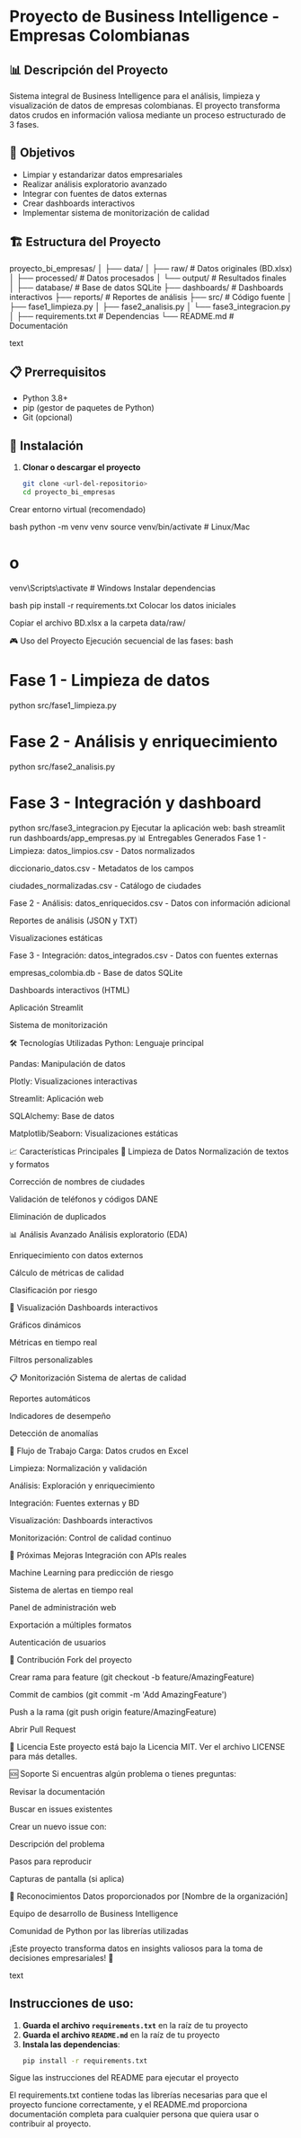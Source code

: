 # Proyecto de Business Intelligence - Empresas Colombianas

## 📊 Descripción del Proyecto

Sistema integral de Business Intelligence para el análisis, limpieza y visualización de datos de empresas colombianas. El proyecto transforma datos crudos en información valiosa mediante un proceso estructurado de 3 fases.

## 🎯 Objetivos

- Limpiar y estandarizar datos empresariales
- Realizar análisis exploratorio avanzado
- Integrar con fuentes de datos externas
- Crear dashboards interactivos
- Implementar sistema de monitorización de calidad

## 🏗️ Estructura del Proyecto
proyecto_bi_empresas/
│
├── data/
│ ├── raw/ # Datos originales (BD.xlsx)
│ ├── processed/ # Datos procesados
│ └── output/ # Resultados finales
│
├── database/ # Base de datos SQLite
├── dashboards/ # Dashboards interactivos
├── reports/ # Reportes de análisis
├── src/ # Código fuente
│ ├── fase1_limpieza.py
│ ├── fase2_analisis.py
│ └── fase3_integracion.py
│
├── requirements.txt # Dependencias
└── README.md # Documentación

text

## 📋 Prerrequisitos

- Python 3.8+
- pip (gestor de paquetes de Python)
- Git (opcional)

## 🚀 Instalación

1. **Clonar o descargar el proyecto**
   ```bash
   git clone <url-del-repositorio>
   cd proyecto_bi_empresas
Crear entorno virtual (recomendado)

bash
python -m venv venv
source venv/bin/activate  # Linux/Mac
# o
venv\Scripts\activate     # Windows
Instalar dependencias

bash
pip install -r requirements.txt
Colocar los datos iniciales

Copiar el archivo BD.xlsx a la carpeta data/raw/

🎮 Uso del Proyecto
Ejecución secuencial de las fases:
bash
# Fase 1 - Limpieza de datos
python src/fase1_limpieza.py

# Fase 2 - Análisis y enriquecimiento
python src/fase2_analisis.py

# Fase 3 - Integración y dashboard
python src/fase3_integracion.py
Ejecutar la aplicación web:
bash
streamlit run dashboards/app_empresas.py
📊 Entregables Generados
Fase 1 - Limpieza:
datos_limpios.csv - Datos normalizados

diccionario_datos.csv - Metadatos de los campos

ciudades_normalizadas.csv - Catálogo de ciudades

Fase 2 - Análisis:
datos_enriquecidos.csv - Datos con información adicional

Reportes de análisis (JSON y TXT)

Visualizaciones estáticas

Fase 3 - Integración:
datos_integrados.csv - Datos con fuentes externas

empresas_colombia.db - Base de datos SQLite

Dashboards interactivos (HTML)

Aplicación Streamlit

Sistema de monitorización

🛠️ Tecnologías Utilizadas
Python: Lenguaje principal

Pandas: Manipulación de datos

Plotly: Visualizaciones interactivas

Streamlit: Aplicación web

SQLAlchemy: Base de datos

Matplotlib/Seaborn: Visualizaciones estáticas

📈 Características Principales
🔧 Limpieza de Datos
Normalización de textos y formatos

Corrección de nombres de ciudades

Validación de teléfonos y códigos DANE

Eliminación de duplicados

📊 Análisis Avanzado
Análisis exploratorio (EDA)

Enriquecimiento con datos externos

Cálculo de métricas de calidad

Clasificación por riesgo

🎨 Visualización
Dashboards interactivos

Gráficos dinámicos

Métricas en tiempo real

Filtros personalizables

📋 Monitorización
Sistema de alertas de calidad

Reportes automáticos

Indicadores de desempeño

Detección de anomalías

🚦 Flujo de Trabajo
Carga: Datos crudos en Excel

Limpieza: Normalización y validación

Análisis: Exploración y enriquecimiento

Integración: Fuentes externas y BD

Visualización: Dashboards interactivos

Monitorización: Control de calidad continuo

🔮 Próximas Mejoras
Integración con APIs reales

Machine Learning para predicción de riesgo

Sistema de alertas en tiempo real

Panel de administración web

Exportación a múltiples formatos

Autenticación de usuarios

🤝 Contribución
Fork del proyecto

Crear rama para feature (git checkout -b feature/AmazingFeature)

Commit de cambios (git commit -m 'Add AmazingFeature')

Push a la rama (git push origin feature/AmazingFeature)

Abrir Pull Request

📝 Licencia
Este proyecto está bajo la Licencia MIT. Ver el archivo LICENSE para más detalles.

🆘 Soporte
Si encuentras algún problema o tienes preguntas:

Revisar la documentación

Buscar en issues existentes

Crear un nuevo issue con:

Descripción del problema

Pasos para reproducir

Capturas de pantalla (si aplica)

🎉 Reconocimientos
Datos proporcionados por [Nombre de la organización]

Equipo de desarrollo de Business Intelligence

Comunidad de Python por las librerías utilizadas

¡Este proyecto transforma datos en insights valiosos para la toma de decisiones empresariales! 🚀

text

## Instrucciones de uso:

1. **Guarda el archivo `requirements.txt`** en la raíz de tu proyecto
2. **Guarda el archivo `README.md`** en la raíz de tu proyecto
3. **Instala las dependencias**:
   ```bash
   pip install -r requirements.txt
Sigue las instrucciones del README para ejecutar el proyecto

El requirements.txt contiene todas las librerías necesarias para que el proyecto funcione correctamente, y el README.md proporciona documentación completa para cualquier persona que quiera usar o contribuir al proyecto.
